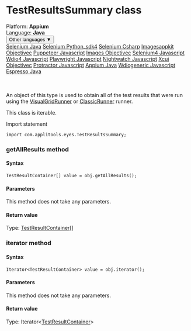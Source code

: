 # TestResultsSummary class
<div class='platform-bar-container-div'><div class='platform-bar-div'>Platform:  <b> Appium</b>
</div><div class='platform-bar-div'>Language: <b>Java</b></div><div class='dropdown-button-container-div'><button class='sdk-language-dropdown-button'>Other languages ▼</button><div class='dropdown-content'>
<a href='../../selenium/java/testresultssummary'>Selenium Java</a>
<a href='../../selenium/python_sdk4/testresultssummary'>Selenium Python_sdk4</a>
<a href='../../selenium/csharp/testresultssummary'>Selenium Csharp</a>
<a href='../../imagesappkit/objectivec/testresultssummary'>Imagesappkit Objectivec</a>
<a href='../../puppeteer/javascript/testresultssummary'>Puppeteer Javascript</a>
<a href='../../images/objectivec/testresultssummary'>Images Objectivec</a>
<a href='../../selenium4/javascript/testresultssummary'>Selenium4 Javascript</a>
<a href='../../wdio4/javascript/testresultssummary'>Wdio4 Javascript</a>
<a href='../../playwright/javascript/testresultssummary'>Playwright Javascript</a>
<a href='../../nightwatch/javascript/testresultssummary'>Nightwatch Javascript</a>
<a href='../../xcui/objectivec/testresultssummary'>Xcui Objectivec</a>
<a href='../../protractor/javascript/testresultssummary'>Protractor Javascript</a>
<a href='../../appium/java/testresultssummary'>Appium Java</a>
<a href='../../wdiogeneric/javascript/testresultssummary'>Wdiogeneric Javascript</a>
<a href='../../espresso/java/testresultssummary'>Espresso Java</a>
</div></div><br /><br /></div>




An object of this type is used to obtain all of the test results that were run using the [VisualGridRunner](./visualgridrunner) or [ClassicRunner](./classicrunner) runner.

This class is iterable.

Import statement

    import com.applitools.eyes.TestResultsSummary;
    	


### getAllResults method
#### Syntax


    TestResultContainer[] value = obj.getAllResults();
    

#### Parameters

This method does not take any parameters.

#### Return value

Type:  [TestResultContainer](./testresultcontainer)\[\]

### iterator method
#### Syntax


    Iterator<TestResultContainer> value = obj.iterator();
    

#### Parameters

This method does not take any parameters.

#### Return value

Type:  Iterator<[TestResultContainer](./testresultcontainer)\>
